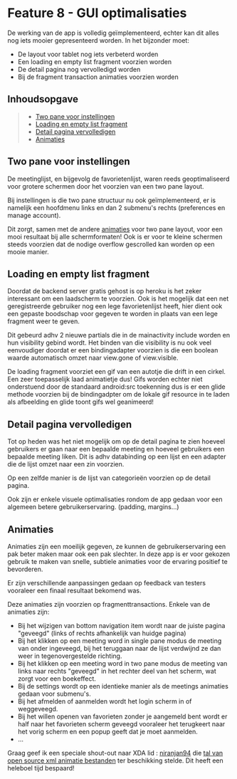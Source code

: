 # Feature 8 - GUI optimalisaties

De werking van de app is volledig geïmplementeerd, echter kan dit alles nog iets mooier gepresenteerd worden. In het bijzonder moet:

- De layout voor tablet nog iets verbeterd worden
- Een loading en empty list fragment voorzien worden
- De detail pagina nog vervolledigd worden
- Bij de fragment transaction animaties voorzien worden

## Inhoudsopgave

> - [Two pane voor instellingen](#two-pane-voor-instellingen)
> - [Loading en empty list fragment](#loading-en-empty-list-fragment)
> - [Detail pagina vervolledigen](#detail-pagina-vervolledigen)
> - [Animaties](#animaties)

## Two pane voor instellingen

De meetinglijst, en bijgevolg de favorietenlijst, waren reeds geoptimaliseerd voor grotere schermen door het voorzien van een two pane layout. 

Bij instellingen is die two pane structuur nu ook geïmplementeerd, er is namelijk een hoofdmenu links en dan 2 submenu's rechts (preferences en manage account).

Dit zorgt, samen met de andere [animaties](#animaties) voor two pane layout, voor een mooi resultaat bij alle schermformaten! Ook is er voor te kleine schermen steeds voorzien dat de nodige overflow gescrolled kan worden op een mooie manier.

## Loading en empty list fragment

Doordat de backend server gratis gehost is op heroku is het zeker interessant om een laadscherm te voorzien. Ook is het mogelijk dat een net geregistreerde gebruiker nog een lege favorietenlijst heeft, hier dient ook een gepaste boodschap voor gegeven te worden in plaats van een lege fragment weer te geven.

Dit gebeurd adhv 2 nieuwe partials die in de mainactivity include worden en hun visibility gebind wordt. Het binden van die visibility is nu ook veel eenvoudiger doordat er een bindingadapter voorzien is die een boolean waarde automatisch omzet naar view.gone of view.visible.

De loading fragment voorziet een gif van een autotje die drift in een cirkel. Een zeer toepasselijk laad animatietje dus! Gifs worden echter niet onderstuend door de standaard android:src toekenning dus is er een glide methode voorzien bij de bindingadpter om de lokale gif resource in te laden als afbeelding en glide toont gifs wel geanimeerd!

## Detail pagina vervolledigen

Tot op heden was het niet mogelijk om op de detail pagina te zien hoeveel gebruikers er gaan naar een bepaalde meeting en hoeveel gebruikers een bepaalde meeting liken. Dit is adhv databinding op een lijst en een adapter die de lijst omzet naar een zin voorzien.

Op een zelfde manier is de lijst van categorieën voorzien op de detail pagina.

Ook zijn er enkele visuele optimalisaties rondom de app gedaan voor een algemeen betere gebruikerservaring. (padding, margins...)


## Animaties

Animaties zijn een moeilijk gegeven, ze kunnen de gebruikerservaring een pak beter maken maar ook een pak slechter. In deze app is er voor gekozen gebruik te maken van snelle, subtiele animaties voor de ervaring positief te bevorderen.

Er zijn verschillende aanpassingen gedaan op feedback van testers vooraleer een finaal resultaat bekomend was.

Deze animaties zijn voorzien op fragmenttransactions. Enkele van de animaties zijn:

- Bij het wijzigen van bottom navigation item wordt naar de juiste pagina "geveegd" (links of rechts afhankelijk van huidge pagina)
- Bij het klikken op een meeting word in single pane modus de meeting van onder ingeveegd, bij het teruggaan naar de lijst verdwijnd ze dan weer in tegenovergestelde richting.
- Bij het klikken op een meeting word in two pane modus de meeting van links naar rechts "geveegd" in het rechter deel van het scherm, wat zorgt voor een boekeffect.
- Bij de settings wordt op een identieke manier als de meetings animaties gedaan voor submenu's.
- Bij het afmelden of aanmelden wordt het login scherm in of weggeveegd.
- Bij het willen openen van favorieten zonder je aangemeld bent wordt er half naar het favorieten scherm geveegd vooraleer het terugkeert naar het vorig scherm en een popup geeft dat je moet aanmelden.
- ...

Graag geef ik een speciale shout-out naar XDA lid :  [niranjan94](https://forum.xda-developers.com/member.php?u=4699848) die [tal van open source xml animatie bestanden](https://forum.xda-developers.com/showthread.php?t=2331728) ter beschikking stelde. Dit heeft een heleboel tijd bespaard!